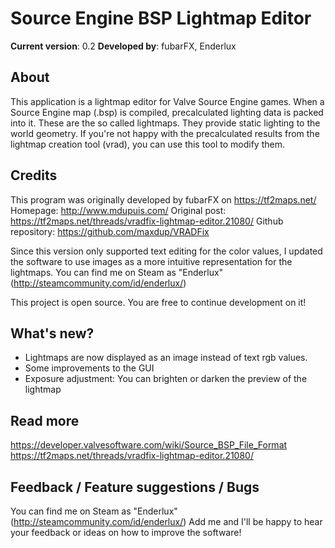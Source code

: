 Source Engine BSP Lightmap Editor
=================================

**Current version**: 0.2
**Developed by**: fubarFX, Enderlux

## About
This application is a lightmap editor for Valve Source Engine games.
When a Source Engine map (.bsp) is compiled, precalculated lighting data is packed into it.
These are the so called lightmaps. They provide static lighting to the world geometry.
If you're not happy with the precalculated results from the lightmap creation tool (vrad), you can use this tool to modify them.

## Credits
This program was originally developed by fubarFX on https://tf2maps.net/
Homepage: http://www.mdupuis.com/
Original post: https://tf2maps.net/threads/vradfix-lightmap-editor.21080/
Github repository: https://github.com/maxdup/VRADFix

Since this version only supported text editing for the color values, I updated the software to use images as a more intuitive representation for the lightmaps.
You can find me on Steam as "Enderlux" (http://steamcommunity.com/id/enderlux/)

This project is open source. You are free to continue development on it!

## What's new?
- Lightmaps are now displayed as an image instead of text rgb values.
- Some improvements to the GUI
- Exposure adjustment: You can brighten or darken the preview of the lightmap

## Read more
https://developer.valvesoftware.com/wiki/Source_BSP_File_Format
https://tf2maps.net/threads/vradfix-lightmap-editor.21080/

## Feedback / Feature suggestions / Bugs
You can find me on Steam as "Enderlux" (http://steamcommunity.com/id/enderlux/)
Add me and I'll be happy to hear your feedback or ideas on how to improve the software!
